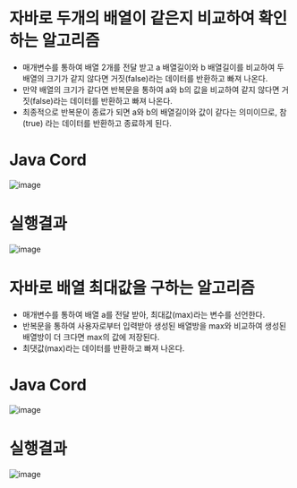 # 자바로 두개의 배열이 같은지 비교하여 확인하는 알고리즘
- 매개변수를 통하여 배열 2개를 전달 받고 a 배열길이와 b 배열길이를 비교하여 두 배열의 크기가 같지 않다면 거짓(false)라는 데이터를 반환하고 빠져 나온다.
- 만약 배열의 크기가 같다면 반복문을 통하여 a와 b의 값을 비교하여 같지 않다면 거짓(false)라는 데이터를 반환하고 빠져 나온다.
- 최종적으로 반복문이 종료가 되면 a와 b의 배열길이와 값이 같다는 의미이므로, 참(true) 라는 데이터를 반환하고 종료하게 된다.

# Java Cord
![image](https://user-images.githubusercontent.com/122009563/224600810-03094a2c-9d81-4917-b304-cfad96f22b17.png)

# 실행결과
![image](https://user-images.githubusercontent.com/122009563/224602042-4e579bdb-7774-486b-ac7e-f2e98ee52f1e.png)

# 자바로 배열 최대값을 구하는 알고리즘
- 매개변수를 통하여 배열 a를 전달 받아, 최대값(max)라는 변수를 선언한다.
- 반복문을 통하여 사용자로부터 입력받아 생성된 배열방을 max와 비교하여 생성된 배열방이 더 크다면 max의 값에 저장된다.
- 최댓값(max)라는 데이터를 반환하고 빠져 나온다.

# Java Cord
![image](https://user-images.githubusercontent.com/122009563/224603203-095bd818-6624-4db3-9d01-0d270a5625d2.png)

# 실행결과
![image](https://user-images.githubusercontent.com/122009563/224604394-45a8fa7a-7687-4bd7-bfb4-ac6eaa092445.png)
